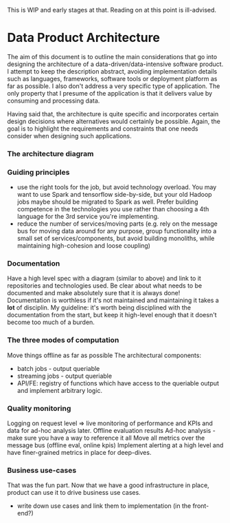 This is WIP and early stages at that. Reading on at this point is ill-advised.

# Data Product Architecture
The aim of this document is to outline the main considerations that go into designing the architecture of a data-driven/data-intensive software product. I attempt to keep the description abstract, avoiding implementation details such as languages, frameworks, software tools or deployment platform as far as possible. I also don't address a very specific type of application. The only property that I presume of the application is that it delivers value by consuming and processing data. 

Having said that, the architecture is quite specific and incorporates certain design decisions where alternatives would certainly be possible. Again, the goal is to highlight the requirements and constraints that one needs consider when designing such applications.

### The architecture diagram

### Guiding principles
- use the right tools for the job, but avoid technology overload. You may want to use Spark and tensorflow side-by-side, but your old Hadoop jobs maybe should be migrated to Spark as well. Prefer building competence in the technologies you use rather than choosing a 4th language for the 3rd service you're implementing.
- reduce the number of services/moving parts (e.g. rely on the message bus for moving data around for any purpose, group functionality into a small set of services/components, but avoid building monoliths, while maintaining high-cohesion and loose coupling)

### Documentation
Have a high level spec with a diagram (similar to above) and link to it repositories and technologies used.
Be clear about what needs to be documented and make absolutely sure that it is always done! Documentation is worthless if it's not maintained and maintaining it takes a **lot** of disciplin. My guideline: it's worth being disciplined with the documentation from the start, but keep it high-level enough that it doesn't become too much of a burden. 

### The three modes of computation
Move things offline as far as possible
The architectural components:
- batch jobs - output queriable
- streaming jobs - output queriable
- API/FE: registry of functions which have access to the queriable output and implement arbitrary logic.

### Quality monitoring
Logging on request level => live monitoring of performance and KPIs and data for ad-hoc analysis later.
Offline evaluation results
Ad-hoc analysis - make sure you have a way to reference it all
Move all metrics over the message bus (offline eval, online kpis)
Implement alerting at a high level and have finer-grained metrics in place for deep-dives.

### Business use-cases
That was the fun part. Now that we have a good infrastructure in place, product can use it to drive business use cases.
- write down use cases and link them to implementation (in the front-end?)
